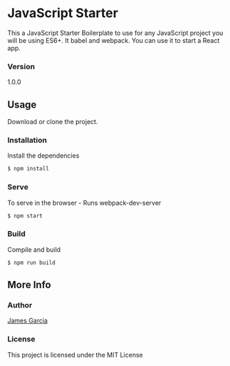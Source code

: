 # JavaScript Starter

This a JavaScript Starter Boilerplate to use for any JavaScript project you will be using ES6+. It babel and webpack. You can use it to start a React app.

### Version
1.0.0

## Usage
Download or clone the project.

### Installation

Install the dependencies

```sh
$ npm install
```

### Serve
To serve in the browser  - Runs webpack-dev-server

```sh
$ npm start
```

### Build
Compile and build

```sh
$ npm run build
```

## More Info


### Author

[James Garcia](http://www.garciajames.com)

### License

This project is licensed under the MIT License
